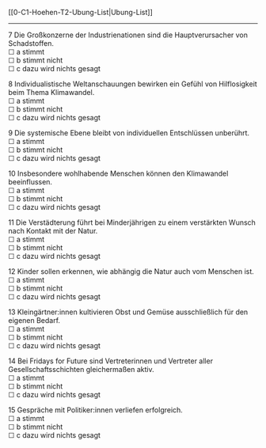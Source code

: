 [[0-C1-Hoehen-T2-Ubung-List|Ubung-List]]

---

7 Die Großkonzerne der Industrienationen sind die Hauptverursacher von Schadstoffen.  
☐ a stimmt  
☐ b stimmt nicht  
☐ c dazu wird nichts gesagt  

8 Individualistische Weltanschauungen bewirken ein Gefühl von Hilflosigkeit beim Thema Klimawandel.  
☐ a stimmt  
☐ b stimmt nicht  
☐ c dazu wird nichts gesagt  

9 Die systemische Ebene bleibt von individuellen Entschlüssen unberührt.  
☐ a stimmt  
☐ b stimmt nicht  
☐ c dazu wird nichts gesagt  

10 Insbesondere wohlhabende Menschen können den Klimawandel beeinflussen.  
☐ a stimmt  
☐ b stimmt nicht  
☐ c dazu wird nichts gesagt  

11 Die Verstädterung führt bei Minderjährigen zu einem verstärkten Wunsch nach Kontakt mit der Natur.  
☐ a stimmt  
☐ b stimmt nicht  
☐ c dazu wird nichts gesagt  

12 Kinder sollen erkennen, wie abhängig die Natur auch vom Menschen ist.  
☐ a stimmt  
☐ b stimmt nicht  
☐ c dazu wird nichts gesagt  

13 Kleingärtner:innen kultivieren Obst und Gemüse ausschließlich für den eigenen Bedarf.  
☐ a stimmt  
☐ b stimmt nicht  
☐ c dazu wird nichts gesagt  

14 Bei Fridays for Future sind Vertreterinnen und Vertreter aller Gesellschaftsschichten gleichermaßen aktiv.  
☐ a stimmt  
☐ b stimmt nicht  
☐ c dazu wird nichts gesagt  

15 Gespräche mit Politiker:innen verliefen erfolgreich.  
☐ a stimmt  
☐ b stimmt nicht  
☐ c dazu wird nichts gesagt  